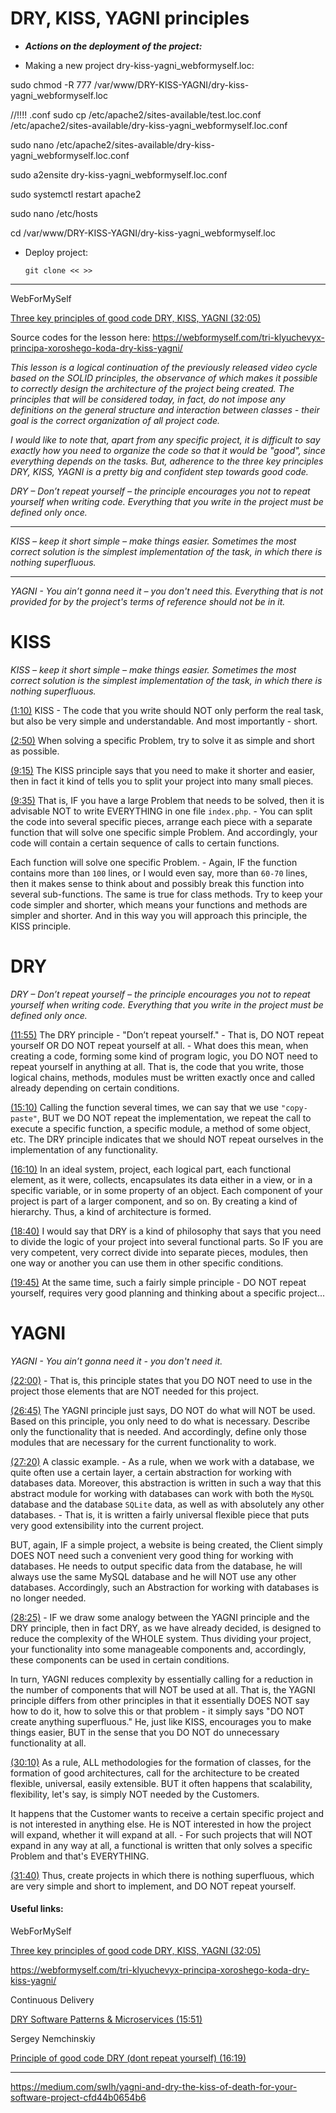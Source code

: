 DRY, KISS, YAGNI principles
===========================

* ***Actions on the deployment of the project:***

- Making a new project dry-kiss-yagni_webformyself.loc:
																	
sudo chmod -R 777 /var/www/DRY-KISS-YAGNI/dry-kiss-yagni_webformyself.loc

//!!!! .conf
sudo cp /etc/apache2/sites-available/test.loc.conf /etc/apache2/sites-available/dry-kiss-yagni_webformyself.loc.conf
		
sudo nano /etc/apache2/sites-available/dry-kiss-yagni_webformyself.loc.conf

sudo a2ensite dry-kiss-yagni_webformyself.loc.conf

sudo systemctl restart apache2

sudo nano /etc/hosts

cd /var/www/DRY-KISS-YAGNI/dry-kiss-yagni_webformyself.loc

- Deploy project:

	`git clone << >>`

---

WebForMySelf

[Three key principles of good code DRY, KISS, YAGNI (32:05)]( https://www.youtube.com/watch?v=CBUkjUhKXSw&ab_channel=WebForMySelf )

Source codes for the lesson here:
<https://webformyself.com/tri-klyuchevyx-principa-xoroshego-koda-dry-kiss-yagni/>

_This lesson is a logical continuation of the previously released video cycle based on the SOLID principles, the observance of which makes it possible to correctly design the architecture of the project being created.
The principles that will be considered today, in fact, do not impose any definitions on the general structure and interaction between classes - their goal is the correct organization of all project code._

_I would like to note that, apart from any specific project, it is difficult to say exactly how you need to organize the code so that it would be "good", since everything depends on the tasks.
But, adherence to the three key principles DRY, KISS, YAGNI is a pretty big and confident step towards good code._

_DRY – Don’t repeat yourself – the principle encourages you not to repeat yourself when writing code. Everything that you write in the project must be defined only once._

---

_KISS – keep it short simple – make things easier. Sometimes the most correct solution is the simplest implementation of the task, in which there is nothing superfluous._

---

_YAGNI - You ain’t gonna need it – you don't need this. Everything that is not provided for by the project's terms of reference should not be in it._

KISS
====

_KISS – keep it short simple – make things easier. Sometimes the most correct solution is the simplest implementation of the task, in which there is nothing superfluous._

[(1:10)]( https://youtu.be/CBUkjUhKXSw?t=70 ) KISS - The code that you write should NOT only perform the real task, but also be very simple and understandable. And most importantly - short.

[(2:50)]( https://youtu.be/CBUkjUhKXSw?t=170 ) When solving a specific Problem, try to solve it as simple and short as possible.

[(9:15)]( https://youtu.be/CBUkjUhKXSw?t=555 ) The KISS principle says that you need to make it shorter and easier, then in fact it kind of tells you to split your project into many small pieces.

[(9:35)]( https://youtu.be/CBUkjUhKXSw?t=575 ) That is, IF you have a large Problem that needs to be solved, then it is advisable NOT to write EVERYTHING in one file `index.php`. - You can split the code into several specific pieces,
arrange each piece with a separate function that will solve one specific simple Problem. And accordingly, your code will contain a certain sequence of calls to certain functions.

Each function will solve one specific Problem. - Again, IF the function contains more than `100` lines, or I would even say, more than `60-70` lines, then it makes sense to think about and possibly break this function into
several sub-functions. The same is true for class methods. Try to keep your code simpler and shorter, which means your functions and methods are simpler and shorter. And in this way you will approach this principle, the KISS principle.  

DRY
===

_DRY – Don’t repeat yourself – the principle encourages you not to repeat yourself when writing code. Everything that you write in the project must be defined only once._

[(11:55)]( https://youtu.be/CBUkjUhKXSw?t=715 ) The DRY principle - "Don’t repeat yourself." - That is, DO NOT repeat yourself OR DO NOT repeat yourself at all. - What does this mean, when creating a code, forming some kind of program logic, you DO NOT need to repeat yourself in anything at all.
That is, the code that you write, those logical chains, methods, modules must be written exactly once and called already depending on certain conditions.

[(15:10)]( https://youtu.be/CBUkjUhKXSw?t=910 ) Calling the function several times, we can say that we use `"copy-paste"`, BUT we DO NOT repeat the implementation, we repeat the call to execute a specific function, a specific module, a method of some object, etc.
The DRY principle indicates that we should NOT repeat ourselves in the implementation of any functionality.

[(16:10)]( https://youtu.be/CBUkjUhKXSw?t=970 ) In an ideal system, project, each logical part, each functional element, as it were, collects, encapsulates its data either in a view, or in a specific variable, or in some property of an object.
Each component of your project is part of a larger component, and so on. By creating a kind of hierarchy. Thus, a kind of architecture is formed.

[(18:40)]( https://youtu.be/CBUkjUhKXSw?t=1120 ) I would say that DRY is a kind of philosophy that says that you need to divide the logic of your project into several functional parts. So IF you are very competent, very correct
divide into separate pieces, modules, then one way or another you can use them in other specific conditions.

[(19:45)]( https://youtu.be/CBUkjUhKXSw?t=1185 ) At the same time, such a fairly simple principle - DO NOT repeat yourself, requires very good planning and thinking about a specific project...

YAGNI
=====

_YAGNI - You ain’t gonna need it - you don't need it._ 

[(22:00)]( https://youtu.be/CBUkjUhKXSw?t=1320 ) - That is, this principle states that you DO NOT need to use in the project those elements that are NOT needed for this project.

[(26:45)]( https://youtu.be/CBUkjUhKXSw?t=1605 ) The YAGNI principle just says, DO NOT do what will NOT be used. Based on this principle, you only need to do what is necessary.
Describe only the functionality that is needed. And accordingly, define only those modules that are necessary for the current functionality to work.

[(27:20)]( https://youtu.be/CBUkjUhKXSw?t=1640 ) A classic example. - As a rule, when we work with a database, we quite often use a certain layer, a certain abstraction for working with databases
data. Moreover, this abstraction is written in such a way that this abstract module for working with databases can work with both the `MySQL` database and the database
`SQLite` data, as well as with absolutely any other databases. - That is, it is written a fairly universal flexible piece that puts very good extensibility into the current project.

BUT, again, IF a simple project, a website is being created, the Client simply DOES NOT need such a convenient very good thing for working with databases.
He needs to output specific data from the database, he will always use the same MySQL database and he will NOT use any other databases.
Accordingly, such an Abstraction for working with databases is no longer needed.

[(28:25)]( https://youtu.be/CBUkjUhKXSw?t=1705 ) - IF we draw some analogy between the YAGNI principle and the DRY principle, then in fact DRY, as we have already decided, is designed to reduce the complexity of the WHOLE system. Thus
dividing your project, your functionality into some manageable components and, accordingly, these components can be used in certain conditions.

In turn, YAGNI reduces complexity by essentially calling for a reduction in the number of components that will NOT be used at all.
That is, the YAGNI principle differs from other principles in that it essentially DOES NOT say how to do it, how to solve this or that problem - it simply says "DO NOT create anything superfluous."
He, just like KISS, encourages you to make things easier, BUT in the sense that you DO NOT do unnecessary functionality at all.
		
[(30:10)]( https://youtu.be/CBUkjUhKXSw?t=1810 ) As a rule, ALL methodologies for the formation of classes, for the formation of good architectures, call for the architecture to be created flexible, universal, easily extensible.
BUT it often happens that scalability, flexibility, let's say, is simply NOT needed by the Customers.

It happens that the Customer wants to receive a certain specific project and is not interested in anything else.
He is NOT interested in how the project will expand, whether it will expand at all. - For such projects that will NOT expand in any way at all, a functional is written that only solves a specific Problem and that's EVERYTHING.

[(31:40)]( https://youtu.be/CBUkjUhKXSw?t=1900 ) Thus, create projects in which there is nothing superfluous, which are very simple and short to implement, and DO NOT repeat yourself.

#### Useful links:

WebForMySelf

[Three key principles of good code DRY, KISS, YAGNI (32:05)]( https://www.youtube.com/watch?v=CBUkjUhKXSw&ab_channel=WebForMySelf )

<https://webformyself.com/tri-klyuchevyx-principa-xoroshego-koda-dry-kiss-yagni/>

Continuous Delivery

[DRY Software Patterns & Microservices (15:51)]( https://www.youtube.com/watch?v=cqKGDpnE4eY&ab_channel=ContinuousDelivery )

Sergey Nemchinskiy

[Principle of good code DRY (dont repeat yourself) (16:19)]( https://www.youtube.com/watch?v=NWemqNMCesQ&ab_channel=SergeyNemchinskiy )

---

<https://medium.com/swlh/yagni-and-dry-the-kiss-of-death-for-your-software-project-cfd44b0654b6>